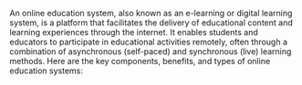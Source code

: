 An online education system, also known as an e-learning or digital learning system, is a platform that facilitates the delivery of educational content and learning experiences through the internet. It enables students and educators to participate in educational activities remotely, often through a combination of asynchronous (self-paced) and synchronous (live) learning methods. Here are the key components, benefits, and types of online education systems:



